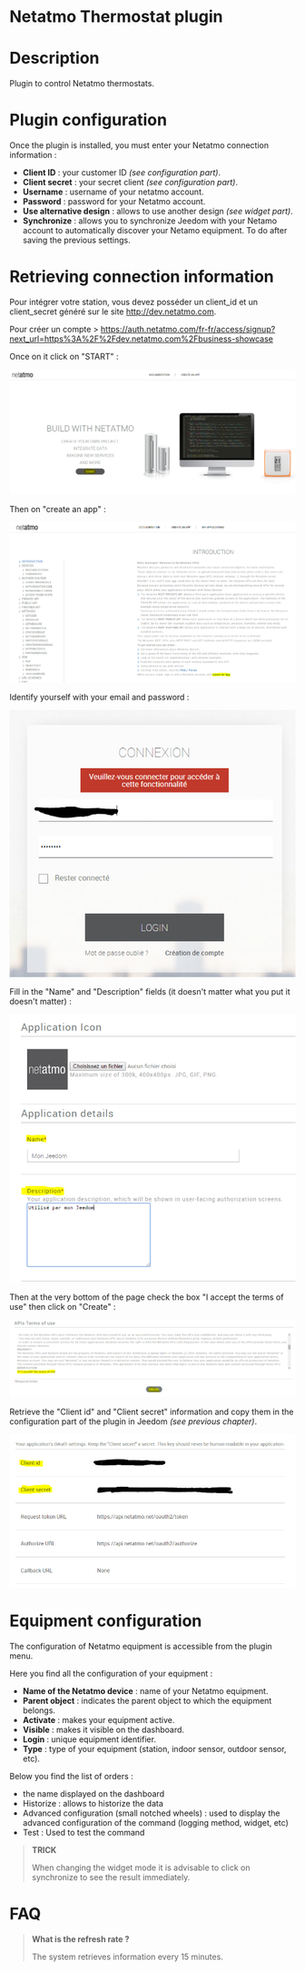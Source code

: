 # Netatmo Thermostat plugin

# Description

Plugin to control Netatmo thermostats.

# Plugin configuration

Once the plugin is installed, you must enter your Netatmo connection information :

-   **Client ID** : your customer ID *(see configuration part)*.
-   **Client secret** : your secret client *(see configuration part)*.
-   **Username** : username of your netatmo account.
-   **Password** : password for your Netatmo account.
-   **Use alternative design** : allows to use another design *(see widget part)*.
-   **Synchronize** : allows you to synchronize Jeedom with your Netamo account to automatically discover your Netamo equipment. To do after saving the previous settings.

# Retrieving connection information

Pour intégrer votre station, vous devez posséder un client\_id et un client\_secret généré sur le site <http://dev.netatmo.com>.

Pour créer un compte > https://auth.netatmo.com/fr-fr/access/signup?next_url=https%3A%2F%2Fdev.netatmo.com%2Fbusiness-showcase

Once on it click on "START" :

![netatmoWeather10](../images/netatmoWeather10.png)

Then on "create an app" :

![netatmoWeather11](../images/netatmoWeather11.png)

Identify yourself with your email and password :

![netatmoWeather12](../images/netatmoWeather12.png)

Fill in the "Name" and "Description" fields (it doesn't matter what you put it doesn't matter) :

![netatmoWeather13](../images/netatmoWeather13.png)

Then at the very bottom of the page check the box "I accept the terms of use" then click on "Create" :

![netatmoWeather14](../images/netatmoWeather14.png)

Retrieve the "Client id" and "Client secret" information and copy them in the configuration part of the plugin in Jeedom *(see previous chapter)*.

![netatmoWeather15](../images/netatmoWeather15.png)

# Equipment configuration

The configuration of Netatmo equipment is accessible from the plugin menu.

Here you find all the configuration of your equipment :

-   **Name of the Netatmo device** : name of your Netatmo equipment.
-   **Parent object** : indicates the parent object to which the equipment belongs.
-   **Activate** : makes your equipment active.
-   **Visible** : makes it visible on the dashboard.
-   **Login** : unique equipment identifier.
-   **Type** : type of your equipment (station, indoor sensor, outdoor sensor, etc).

Below you find the list of orders :

-   the name displayed on the dashboard
-   Historize : allows to historize the data
-   Advanced configuration (small notched wheels) : used to display the advanced configuration of the command (logging method, widget, etc)
-   Test : Used to test the command

> **TRICK**
>
> When changing the widget mode it is advisable to click on synchronize to see the result immediately.

# FAQ

>**What is the refresh rate ?**
>
>The system retrieves information every 15 minutes.
